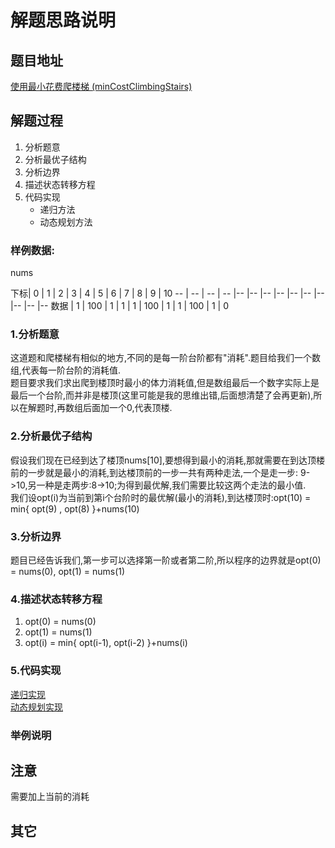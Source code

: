 # 解题思路说明

## 题目地址
[使用最小花费爬楼梯 (minCostClimbingStairs)](https://leetcode-cn.com/problems/min-cost-climbing-stairs/)

## 解题过程
1. 分析题意
2. 分析最优子结构
3. 分析边界
4. 描述状态转移方程
5. 代码实现
    * 递归方法
    * 动态规划方法


### 样例数据: 
nums

下标| 0 | 1 | 2 | 3 | 4 | 5 | 6 | 7 | 8 | 9 | 10
 -- | -- | -- | -- |-- |-- |-- |-- |-- |-- |-- |-- |-- |--
数据  | 1 | 100 | 1 | 1 | 1 | 100 | 1 | 1 | 100 | 1 | 0

### 

### 1.分析题意
这道题和爬楼梯有相似的地方,不同的是每一阶台阶都有"消耗".题目给我们一个数组,代表每一阶台阶的消耗值.  
题目要求我们求出爬到楼顶时最小的体力消耗值,但是数组最后一个数字实际上是最后一个台阶,而并非是楼顶(这里可能是我的思维出错,后面想清楚了会再更新),所以在解题时,再数组后面加一个0,代表顶楼.  

### 2.分析最优子结构
假设我们现在已经到达了楼顶nums[10],要想得到最小的消耗,那就需要在到达顶楼前的一步就是最小的消耗,到达楼顶前的一步一共有两种走法,一个是走一步: 9->10,另一种是走两步:8->10;为得到最优解,我们需要比较这两个走法的最小值.     
我们设opt(i)为当前到第i个台阶时的最优解(最小的消耗),到达楼顶时:opt(10) = min{ opt(9) , opt(8) }+nums(10)

### 3.分析边界
题目已经告诉我们,第一步可以选择第一阶或者第二阶,所以程序的边界就是opt(0) = nums(0), opt(1) = nums(1)

### 4.描述状态转移方程

1. opt(0) = nums(0)
2. opt(1) = nums(1)
2. opt(i) = min{ opt(i-1), opt(i-2) }+nums(i)

### 5.代码实现
[递归实现](https://github.com/Zhao233/LeetCodeRecord/blob/master/746.%20%E4%BD%BF%E7%94%A8%E6%9C%80%E5%B0%8F%E8%8A%B1%E8%B4%B9%E7%88%AC%E6%A5%BC%E6%A2%AF/scala_recursion.scala)            
[动态规划实现](https://github.com/Zhao233/LeetCodeRecord/blob/master/746.%20%E4%BD%BF%E7%94%A8%E6%9C%80%E5%B0%8F%E8%8A%B1%E8%B4%B9%E7%88%AC%E6%A5%BC%E6%A2%AF/scala_dp.scala) 

### 举例说明

## 注意
需要加上当前的消耗

## 其它
